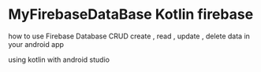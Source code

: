 # MyFirebaseDataBase Kotlin firebase

how to use Firebase Database CRUD create , read , update , delete data in your android app

using kotlin with android studio
